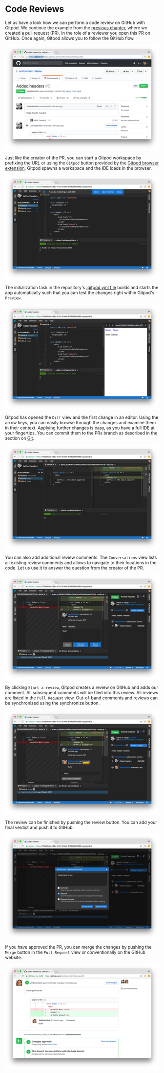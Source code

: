 # Code Reviews

Let us have a look how we can perform a code review on GitHub with Gitpod. We continue the example
from the [previous chapter](58_Pull_Requests.md), where we created a pull request (PR). In the role
of a reviewer you open this PR on GitHub. Once again, Gitpod allows you to follow the GitHub flow.

![](images/cr-GitHub-pr.png)

Just like the creator of the PR, you can start a Gitpod workspace by prefixing the URL or using the
`Gitpod` button provided by the [Gitpod browser extension](20_Browser_Extension.md). Gitpod spawns a
workspace and the IDE loads in the browser.

![](images/cr-gitpod-started.png)

The initialization task in the repository's [.gitpod.yml file](40_Configuration.md) builds and starts
the app automatically such that you can test the changes right within Gitpod's `Preview`.

![](images/cr-preview.png)

Gitpod has opened the `Diff` view and the first change in an editor. Using the arrow keys, you can
easily browse through the changes and examine them in their context. Applying further changes is
easy, as you have a full IDE at your fingertips. You can commit them to the PRs branch as described
in the section on [Git](54_Git.md).

![](images/cr-diff.png)

You can also add additional review comments. The `Conversations` view lists all existing review
comments and allows to navigate to their locations in the code. Let us use it to answer the question
from the creator of the PR.

![](images/cr-respond-to-comment.png)

By clicking `Start a review`, Gitpod creates a review on GitHub and adds our comment. All subsequent
comments will be filed into this review. All reviews are listed in the `Pull Request` view.
Out-of-band comments and reviews can be synchronized using the synchronize button.

![](images/cr-pull-request-view.png)

The review can be finished by pushing the review button. You can add your final verdict and push it
to GitHub.

![](images/cr-finish-review.png)

If you have approved the PR, you can merge the changes by pushing the `Merge` button in the `Pull
Request` view or conventionally on the GitHub website.

![](images/cr-GitHub-pr-finished.png)
